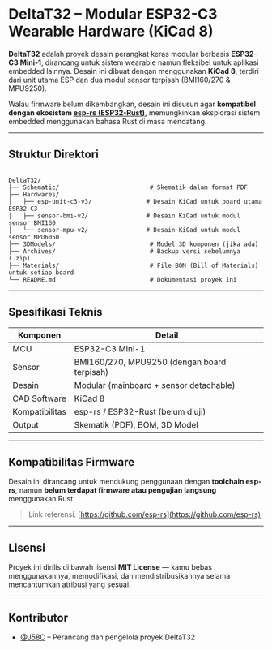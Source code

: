 # DeltaT32 – Modular ESP32-C3 Wearable Hardware (KiCad 8)

**DeltaT32** adalah proyek desain perangkat keras modular berbasis **ESP32-C3 Mini-1**, dirancang untuk sistem wearable namun fleksibel untuk aplikasi embedded lainnya. Desain ini dibuat dengan menggunakan **KiCad 8**, terdiri dari unit utama ESP dan dua modul sensor terpisah (BMI160/270 & MPU9250).

Walau firmware belum dikembangkan, desain ini disusun agar **kompatibel dengan ekosistem [esp-rs (ESP32-Rust)](https://github.com/esp-rs)**, memungkinkan eksplorasi sistem embedded menggunakan bahasa Rust di masa mendatang.

---

## Struktur Direktori

```

DeltaT32/
├── Schematic/                         # Skematik dalam format PDF
├── Hardwares/
│   ├── esp-unit-c3-v3/               # Desain KiCad untuk board utama ESP32-C3
│   ├── sensor-bmi-v2/                # Desain KiCad untuk modul sensor BMI160
│   └── sensor-mpu-v2/                # Desain KiCad untuk modul sensor MPU6050
├── 3DModels/                          # Model 3D komponen (jika ada)
├── Archives/                          # Backup versi sebelumnya (.zip)
├── Materials/                         # File BOM (Bill of Materials) untuk setiap board
└── README.md                          # Dokumentasi proyek ini

````

---

## Spesifikasi Teknis

| Komponen       | Detail                                     |
|----------------|--------------------------------------------|
| MCU            | ESP32-C3 Mini-1                            |
| Sensor         | BMI160/270, MPU9250 (dengan board terpisah)|
| Desain         | Modular (mainboard + sensor detachable)    |
| CAD Software   | KiCad 8                                    |
| Kompatibilitas | esp-rs / ESP32-Rust (belum diuji)          |
| Output         | Skematik (PDF), BOM, 3D Model              |

---

## Kompatibilitas Firmware

Desain ini dirancang untuk mendukung penggunaan dengan **toolchain esp-rs**, namun **belum terdapat firmware atau pengujian langsung** menggunakan Rust.

> Link referensi: [https://github.com/esp-rs](https://github.com/esp-rs)

---

## Lisensi

Proyek ini dirilis di bawah lisensi **MIT License** — kamu bebas menggunakannya, memodifikasi, dan mendistribusikannya selama mencantumkan atribusi yang sesuai.

---

## Kontributor

* [@J58C](https://github.com/J58C) – Perancang dan pengelola proyek DeltaT32
